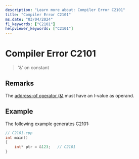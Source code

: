 ```yaml
---
description: "Learn more about: Compiler Error C2101"
title: "Compiler Error C2101"
ms.date: "03/04/2024"
f1_keywords: ["C2101"]
helpviewer_keywords: ["C2101"]
---
```

# Compiler Error C2101

> '&' on constant

## Remarks

The [address-of operator (**`&`**)](../../cpp/address-of-operator-amp.md) must have an l-value as operand.

## Example

The following example generates C2101:

```cpp
// C2101.cpp
int main()
{
    int* ptr = &123;   // C2101
}
```
